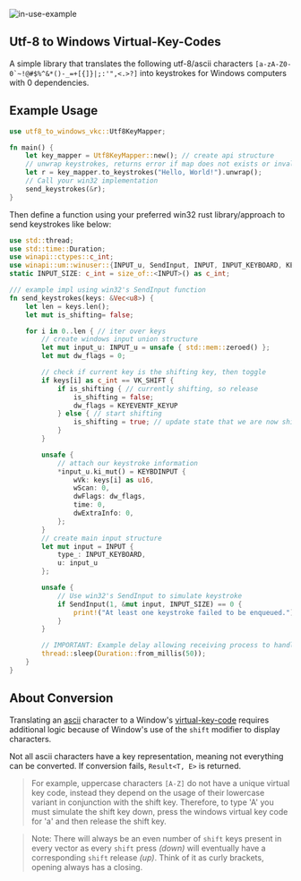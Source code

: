 ![in-use-example](https://github.com/user-attachments/assets/c281a87f-24f4-44ad-8922-f263bbe8c642)

## Utf-8 to Windows Virtual-Key-Codes

A simple library that translates the following utf-8/ascii characters <code>[a-zA-Z0-0&#96;~!@#$%^&*()-_=+[{]}\|;:'",<.>?]</code> into keystrokes for Windows computers with 0 dependencies.

## Example Usage

```rs
use utf8_to_windows_vkc::Utf8KeyMapper;

fn main() {
    let key_mapper = Utf8KeyMapper::new(); // create api structure
    // unwrap keystrokes, returns error if map does not exists or invalid character
    let r = key_mapper.to_keystrokes("Hello, World!").unwrap();
    // Call your win32 implementation
    send_keystrokes(&r);
}
```

Then define a function using your preferred win32 rust library/approach to send keystrokes like below:

```rs
use std::thread;
use std::time::Duration;
use winapi::ctypes::c_int;
use winapi::um::winuser::{INPUT_u, SendInput, INPUT, INPUT_KEYBOARD, KEYBDINPUT, KEYEVENTF_KEYUP, VK_SHIFT};
static INPUT_SIZE: c_int = size_of::<INPUT>() as c_int;

/// example impl using win32's SendInput function
fn send_keystrokes(keys: &Vec<u8>) {
    let len = keys.len();
    let mut is_shifting= false;

    for i in 0..len { // iter over keys
        // create windows input union structure
        let mut input_u: INPUT_u = unsafe { std::mem::zeroed() };
        let mut dw_flags = 0;

        // check if current key is the shifting key, then toggle
        if keys[i] as c_int == VK_SHIFT {
            if is_shifting { // currently shifting, so release
                is_shifting = false;
                dw_flags = KEYEVENTF_KEYUP
            } else { // start shifting
                is_shifting = true; // update state that we are now shifting
            }
        }

        unsafe {
            // attach our keystroke information
            *input_u.ki_mut() = KEYBDINPUT {
                wVk: keys[i] as u16,
                wScan: 0,
                dwFlags: dw_flags,
                time: 0,
                dwExtraInfo: 0,
            };
        }
        // create main input structure
        let mut input = INPUT {
            type_: INPUT_KEYBOARD,
            u: input_u
        };

        unsafe {
            // Use win32's SendInput to simulate keystroke
            if SendInput(1, &mut input, INPUT_SIZE) == 0 {
                print!("At least one keystroke failed to be enqueued.");
            }
        }

        // IMPORTANT: Example delay allowing receiving process to handle keystrokes before receiving more
        thread::sleep(Duration::from_millis(50));
    }
}
```


## About Conversion

Translating an [ascii](https://www.ascii-code.com/) character to a Window's [virtual-key-code](https://learn.microsoft.com/en-us/windows/win32/inputdev/virtual-key-codes) requires additional logic because of Window's use of the `shift` modifier to display characters.

Not all ascii characters have a key representation, meaning not everything can be converted. If conversion fails, `Result<T, E>` is returned.

> For example, uppercase characters `[A-Z]` do not have a unique virtual key code, instead they depend on the usage of their lowercase variant in conjunction with the shift key. Therefore, to type 'A' you must simulate the shift key down, press the windows virtual key code for 'a' and then release the shift key.

> Note: There will always be an even number of `shift` keys present in every vector as every `shift` press _(down)_ will eventually have a corresponding `shift` release _(up)_. Think of it as curly brackets, opening always has a closing.
